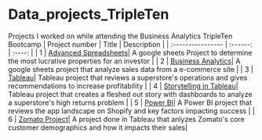 # Data_projects_TripleTen
Projects I worked on while attending the Business Analytics TripleTen Bootcamp
| Project number    | Title | Description |
| :---------------- | :------: | :----: |
| 1 | <a href="https://github.com/gurinder-droid/Data_projects_TripleTen/blob/73ef52bf799dd6aa93e302a45d26a9b72935b7df/Spreadsheet%20Final%20Project.xlsx">Advanced Spreadsheets</a>| A google sheets Project to determine the most lucrative properties for an investor |
| 2 | <a href="https://github.com/gurinder-droid/Data_projects_TripleTen/blob/b8c6b70ec09df087dbdf0c11499494a0839e5671/Business%20Analytics%20Project.xlsx">Business Analytics</a>| A google sheets project that analyze sales data from a e-commerce site   |
| 3 | <a href="https://github.com/gurinder-droid/Data_projects_TripleTen/blob/b8c6b70ec09df087dbdf0c11499494a0839e5671/Tableau_README.txt">Tableau</a>| Tableau project that reviews a superstore's operations and gives recommendations to increase profitability |
| 4 | <a href="https://github.com/gurinder-droid/Data_projects_TripleTen/blob/b8c6b70ec09df087dbdf0c11499494a0839e5671/Storytelling_README.txt">Storytelling in Tableau</a>| Tableau project that creates a fleshed out story with dashboards to analyze a superstore's high returns problem   |
| 5 | <a href="https://github.com/gurinder-droid/Data_projects_TripleTen/blob/b8c6b70ec09df087dbdf0c11499494a0839e5671/Power_BI_README.txt">Power BI</a>| A Power BI project that reviews the app landscape on Shopify and key factors impacting success |
| 6 | <a href="https://github.com/gurinder-droid/Data_projects_TripleTen/blob/b8c6b70ec09df087dbdf0c11499494a0839e5671/Zomato_Project">Zomato Project</a>| A project done in Tableau that anlyzes Zomato's core customer demographics and how it impacts their sales|

